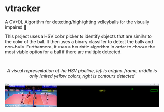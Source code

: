 # vtracker
A CV+DL Algorithm for detecting/highlighting volleyballs for the visually impaired 🏐

This project uses a HSV color picker to identify objects that are similar to the color of the ball. It then uses a binary classifier to detect the balls and non-balls. Furthermore, it uses a heuristic algorithm in order to choose the most viable option for a ball if there are multiple detected.

&nbsp;
<div align="center"> <i>A visual representation of the HSV pipeline, left is original frame, middle is only limited yellow colors, right is contours detected </i> </div>
&nbsp;
<img src="/hsv_filter_example_image.png" alt="">
